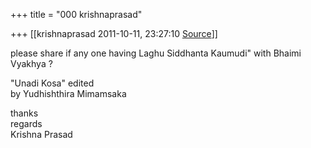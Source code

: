 +++
title = "000 krishnaprasad"

+++
[[krishnaprasad	2011-10-11, 23:27:10 [Source](https://groups.google.com/g/samskrita/c/SpaCgca3dA4)]]



please share if any one having Laghu Siddhanta Kaumudi" with Bhaimi  
Vyakhya ?  
  
"Unadi Kosa" edited  
by Yudhishthira Mimamsaka  
  
thanks  
regards  
Krishna Prasad  

